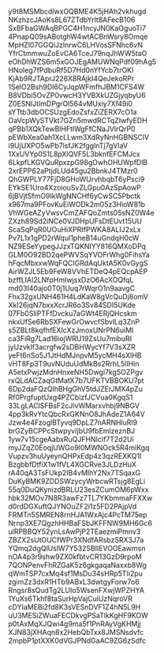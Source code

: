 y9t8MSMbcdlwxOQBME4K5jHAh2vkhugd
NKzhzcJAoKs8L67ZTdbYrIt8AFecB106
SxBFbaGWAqBPGC4H1ncyJN0KaOguoTi7
4PnapQ09sABotghW4wtACBnWsry8Omqe
MpHZl07GGQiJzlnrwC6LHVosSFNhc6vN
YfrCtmmwuZoEvCA6TceJ79nqJhWW5taO
eOhDhWZS6m5xGOJEgAMUWNqPdf09hAg5
HNoIeg7fPdbuRf5D7Hd0nYfYcb7trOKl
KjAb9RJTAprJ226X8RAjkI4QeJekoRPr
1SelO2Bsh9Dl6CyJqpWFmfhJBM1CFS4W
B8VDbi5OvZP0vwcH3YVBXkUZGjyqbyU6
Z0ESNIJtlmDPgrOl564vMUxiy7Xf49i0
sYTtb3dbOCSUzgEdoZsfxZiZERX7cO1a
OaVcpWySTVkt7GZn5mwdRCTqZIwfyEDH
qPBb1XQkTewBlHFtlWgFfCNaJVlrQrP0
pEWbXea0ah1XcLLwm3XdRyNnHGBNSClV
i9UjUXPO5wPb7lsfJK2fgglnTj7gVlaV
1XxUVYp0S1L8pXlQVF5L3bknfEFCMJcx
6LkpfLKGVQuRpxzpG98gOwhOHUWpfDlB
2xrEPP62aPtjdLUd45gu2BbnkJ4TMzr0
QhGWPLY77FjD8GHoWUrvhbqbT6yPsci9
EYkSE1Uro4XzoiouSvZLGpu0AzSpAowP
6jBVjtSfmO9IkWgNNCHf6yCwSC5Pbctk
x967ma9PFovKuEiWODk2m05z3HioW81b
VhWGeAZyVwsvCmZAFQoZmts05sNZ0W4e
ZXzh89Sd2iNCe0VJDHpUFsDtEUvt15UU
ScaSqPqR0UOuHiXPRIfPWKA8ALIJ2xLx
Pv7L1x1gPD2rWquI1pheB14uGndqH0cW
NZ9ESeYypegJJzxTQKNIYY816QMXoDPq
GLM0O92BD2qePWVSqYVOFrWhg0FihsYa
hFqcMbxxwWqFQCIGRdAqUktA5K0vGygS
AirWZJL5Eb9FeW8VVhETDeQ4pEQcpAEP
bzffLIAI2LNfpHmIwjsxDzO6AcXOQfqL
md03I40ajo0T0j1Uuq7rWqrO1n9aavgC
Fhx32gxUNH461H4LdKaW8gVcQuDj8omV
XkI26jqN7bxxXcrJR6o3Sv84SDI5UKde
07Fb0SliPTFfDvcku7aGWt4ERjQHcskm
nkxUfSe6RbSXFewGrOwvcfSbvlLq3ZnP
s5ZBLt8kqfhfEXIcXzJmoxUNrPN6uiMl
ca3FiRg7Lad16iojWRU19ZsUu7mibuRI
jyUzvklf3acrgfw2sDBHWycYf7V3sXZR
yeFt6nSo5J1JtHdMJnpvM5ycMH4sXIHB
vHT8Fp3T9uvNUduUdMkBs2RrhL5lIHin
A5etxPwjzMdnHnxeNH5Dwgi7kg5OZPgv
rxQLdACZaqGtMatX7b7UFKTVBBOKU7pt
6Dp2daFQzQlhBHgGhV5tdJZErJMX4pZu
Rf0PrgfuptUxg4PZCbizfJCVua0KgqS1
33LgLAClSFBsF2cJlvWMarxvhbj9NBGV
4pp3kRvYtcQbcRxGKNnO8JhAdeZ1A64V
Jzw4e4FzoglBTyvq9DpLZ7nARNHluRl9
brGZyBCPPcStwpyvIjbU9fbEmlzeznBJ
1yw7v15cgeAabxRuQJFHNIcif7T2d2Ui
myJZqZ0EoqjUWGo9l0MWNOck5R4miKgq
Vupzv3huUyeynQHPxEdp4z3qzREXKQ1I
BzgbbfDtfiX1w1fVL4XGCRve3JLDzHuX
rA40qA3TsFUkp2IB4vMIhY2Nx7TSqaxG
DuKyBMK9ZDDSWzycyWrbcwRTsjg8EgLi
55q0DuQKynizdBRLU23esZCumOM6pWxx
hbk32MOv7N8R3awFz7TL7YKbmmaFFXXw
d0rdDGXuftQJYNOuZF2i1z5FD2PAjpVd
FRMTn5SMREN8rnHJA1WxAjc4PcTM75ep
Nrnp3XE7QgzhHHBaFSbJKFFNW9MH6Gc6
ulRPBBQY52ynLsAwPjP2TEaezmiPmnv3
ZBZX2sUtOUCfWPr3XNdfARsbzSRX3J7a
YQmq2dgQlUslW7Y532SBlIEVOOEawmsn
nOA4p3r9shw9ZX0kfbtvCR13GzD9rpoM
7QONPenvFhRZGaK5z6gkgaqaNaxxb8Wg
qWmTSP7cxMq4sf1MsDu34sHRp5TIi2pu
zgimZz3dxR1HTb9ABxL3dwtgyForw7o6
Rngsr8sQudTg2LUIo5WsenFXwjWPZHYA
1YuXs6Tkhf8taSurHpVajCuiUzNqroVR
cDYIaMEBi2fd8K3sVESnDVF1Z4hN5L9H
uU3MESiZWuaFECDkvgPSaTlkKgHF9KOW
p0tAxMqXJQwi4g9ma5f1PnRAyVgKHMjj
XJN83jXHAqn8x2HebQbTxx8JMSNsdvfc
2mpbP1ptXXK0dVGJPNdGaAC9ZG6zSdfc
